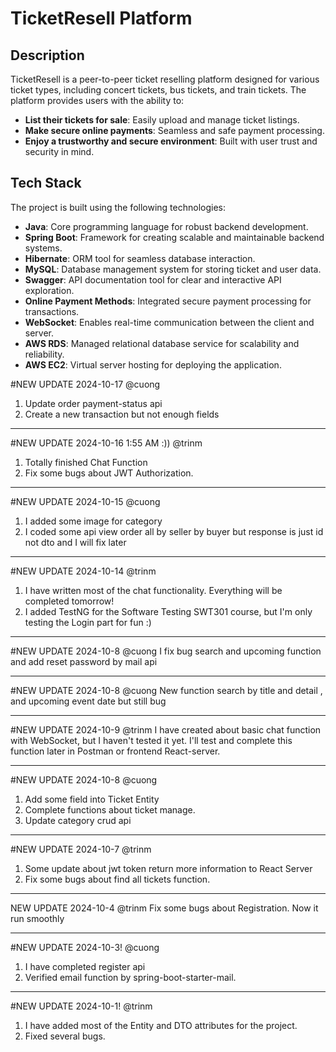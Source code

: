 # TicketResell Platform

## Description
TicketResell is a peer-to-peer ticket reselling platform designed for various ticket types, including concert tickets, bus tickets, and train tickets. The platform provides users with the ability to:

- **List their tickets for sale**: Easily upload and manage ticket listings.
- **Make secure online payments**: Seamless and safe payment processing.
- **Enjoy a trustworthy and secure environment**: Built with user trust and security in mind.

## Tech Stack
The project is built using the following technologies:

- **Java**: Core programming language for robust backend development.
- **Spring Boot**: Framework for creating scalable and maintainable backend systems.
- **Hibernate**: ORM tool for seamless database interaction.
- **MySQL**: Database management system for storing ticket and user data.
- **Swagger**: API documentation tool for clear and interactive API exploration.
- **Online Payment Methods**: Integrated secure payment processing for transactions.
- **WebSocket**: Enables real-time communication between the client and server.
- **AWS RDS**: Managed relational database service for scalability and reliability.
- **AWS EC2**: Virtual server hosting for deploying the application.



#NEW UPDATE 2024-10-17 @cuong
1. Update order payment-status api
2. Create a new transaction but not enough fields
______________________________________________________________________________
#NEW UPDATE 2024-10-16 1:55 AM :)) @trinm
1. Totally finished Chat Function
2. Fix some bugs about JWT Authorization.
_______________________________________________________________________________
#NEW UPDATE 2024-10-15 @cuong
1. I added some image for category
2. I coded some api view order all by seller by buyer but response is just id not dto and I will fix later
____________________________________________________________________________
#NEW UPDATE 2024-10-14 @trinm
1. I have written most of the chat functionality. Everything will be completed tomorrow!
2. I added TestNG for the Software Testing SWT301 course, but I'm only testing the Login part for fun :)
___________________________________________________________________________
#NEW UPDATE 2024-10-8 @cuong
I fix bug search and upcoming function and add reset password by mail api
____________________________________________________________________________
#NEW UPDATE 2024-10-8 @cuong
New function search by title and detail , and upcoming event date but still bug
______________________________________________________________________________
#NEW UPDATE 2024-10-9 @trinm
I have created about basic chat function with WebSocket, but I haven't tested it yet.
I'll test and complete this function later in Postman or frontend React-server.
_______________________________________________________________________________
#NEW UPDATE 2024-10-8 @cuong
1. Add some field into Ticket Entity
2. Complete functions about ticket manage.
3. Update category crud api
---------------------------------------------------------------------
#NEW UPDATE 2024-10-7 @trinm
1. Some update about jwt token return more information to React Server
2. Fix some bugs about find all tickets function.
----------------------------------------------------------------------
NEW UPDATE 2024-10-4 @trinm
Fix some bugs about Registration. Now it run smoothly

----------------------------------------------------------------------
#NEW UPDATE 2024-10-3! @cuong
1. I have completed register api
2. Verified email function by spring-boot-starter-mail.
--------------------------------------------------------------------
#NEW UPDATE 2024-10-1! @trinm
1. I have added most of the Entity and DTO attributes for the project.
2. Fixed several bugs.
